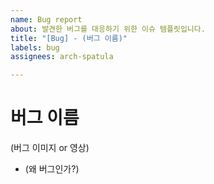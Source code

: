 ```yaml
---
name: Bug report
about: 발견한 버그를 대응하기 위한 이슈 템플릿입니다.
title: "[Bug] - (버그 이름)"
labels: bug
assignees: arch-spatula

---
```


# 버그 이름

(버그 이미지 or 영상)

- (왜 버그인가?)
